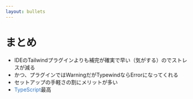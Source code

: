 ```yaml
---
layout: bullets
---
```


# まとめ

<ul>
    <li>IDEのTailwindプラグインよりも補完が確実で早い（気がする）のでストレスが減る</li>
    <li>かつ、プラグインでは<span class="text-yellow-500">Warning</span>だがTypewindなら<span class="text-red-500">Error</span>になってくれる</li>
    <li>セットアップの手軽さの割にメリットが多い</li>
    <li><span style="color: #3178c6">TypeScript</span>最高</li>
</ul>